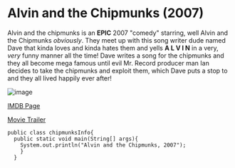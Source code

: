 # Alvin and the Chipmunks (2007)

Alvin and the chipmunks is an **EPIC** 2007 "comedy" starring, well Alvin and the Chipmunks *obviously*. They meet up with
this song writer dude named Dave that kinda loves and kinda hates them and yells **A L V I N** in a very, *very* funny
manner all the time! Dave writes a song for the chipmunks and they all become mega famous until evil Mr. Record producer man
Ian decides to take the chipmunks and exploit them, which Dave puts a stop to and they all lived happily ever after!

![image](https://user-images.githubusercontent.com/111938241/187819201-17fa80fa-2650-4624-ae2c-e17d20782f66.png)

[IMDB Page](https://www.imdb.com/title/tt0952640/?ref_=ttls_li_tt)

[Movie Trailer](https://www.youtube.com/watch?v=dQw4w9WgXcQ)

    public class chipmunksInfo{
      public static void main(String[] args){
        System.out.println("Alvin and the Chipmunks, 2007");
        }
      }
